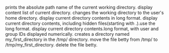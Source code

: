 prints the absolute path name of the current working directory.
display content list of current directory.
changes the working directory to the user's home directory.
display current directory contents in long format.
display current directory contents, including hidden files(starting with .).use the long format.
display current directory contents.long format, with user and group IDs displayed numerically.
creates a directory named my_first_directory in the /tmp/ directory.
move the file betty from /tmp/ to /tmp/my_first_directory.
delete the file betty.